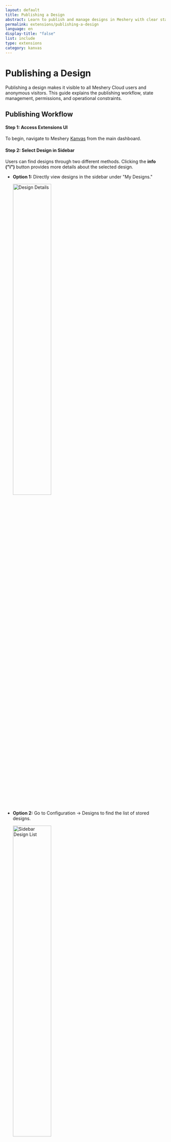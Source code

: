 ```yaml
---
layout: default
title: Publishing a Design
abstract: Learn to publish and manage designs in Meshery with clear state transitions, role-based permissions, and common workflow FAQs.
permalink: extensions/publishing-a-design
language: en
display-title: "false"
list: include
type: extensions
category: kanvas
---
```


# Publishing a Design

Publishing a design makes it visible to all Meshery Cloud users and anonymous visitors. This guide explains the publishing workflow, state management, permissions, and operational constraints.

## Publishing Workflow

#### Step 1: Access Extensions UI
To begin, navigate to Meshery [Kanvas](https://playground.meshery.io/extension/meshmap) from the main dashboard.

#### Step 2: Select Design in Sidebar
Users can find designs through two different methods. Clicking the **info ("i")** button provides more details about the selected design.

- **Option 1:** Directly view designs in the sidebar under "My Designs."

  <a href="/assets/img/kanvas/designs-select-design.png">
    <img src="/assets/img/kanvas/designs-select-design.png" style="width:50%; height:auto;" alt="Design Details">
  </a> 

- **Option 2:** Go to Configuration → Designs to find the list of stored designs.

  <a href="/assets/img/kanvas/designs-select-sidebar.png">
    <img src="/assets/img/kanvas/designs-select-sidebar.png" style="width:50%; height:auto;" alt="Sidebar Design List">
  </a>

#### Step 3: Submit Design Metadata
After selecting your design, fill out the publication form:

- **Type:** Select the category that best represents your design.
- **Technology:** Specify the relevant technology associated with your design.
- **Description:** Briefly explain the purpose of the design, along with its intended and unintended usage.
- **Caveats and Considerations:** Add any specific stipulations, known behaviors, or important details that users should be aware of before using the design.

<a href="/assets/img/kanvas/publish-form.png">
  <img src="/assets/img/kanvas/publish-form.png" style="width:50%; height:auto;" alt="Publish Modal">
</a>

#### Step 4: Review Process
Once a design is submitted for publishing, it goes through an approval workflow based on the user's role:

- **Admin submissions:** Published immediately.  
- **User submissions:** Enter a "Pending Review" state.

Regardless of approval or rejection, submitters will receive an email notification with the decision.

<a href="/assets/img/kanvas/approval-queue.png">
  <img src="/assets/img/kanvas/approval-queue.png" style="width:50%; height:auto;" alt="Approval Queue">
</a>

#### Step 5: Where to Find Your Published Design  
Once the review process is complete, you will receive an email notification informing you of the decision.  

- If your design is approved: 
  - It will no longer appear in "My Designs."  
  - Instead, it will be listed in the **[Catalog](https://cloud.layer5.io/catalog)** as a publicly available entry.  
  - This ensures that published designs remain accessible to all users while keeping personal design spaces uncluttered.  

- If your design is rejected:
  - You will receive an email notification with a rejection reason. 
  - Rejected designs **cannot be resubmitted** directly.  
  - If you want to revise and submit it again, you must clone the design, make changes, and submit it as a new entry.

## State Management

### 1. Design State Lifecycle
A design transitions through multiple states from creation to publication. The diagram below visually represents this process.

<a href="/assets/img/kanvas/Publishing-flow.svg">
  <img src="/assets/img/kanvas/Publishing-flow.svg" style="width:50%; height:auto;" alt="Publishing Flow">
</a>

#### State Transitions Overview
- **Pre-Publish:** Users freely create and edit designs.  
- **Pending Review:** Submitted designs undergo an approval process.  
- **Published:** Approved designs are locked and listed publicly.  
- **Withdrawn:** Unpublished designs return to private storage.

### 2. Design State Characteristics

| **State Stage**    | **Visibility**                    | **Operability**                                | **Key Restrictions**                                              |
|--------------------|----------------------------------|------------------------------------------------|--------------------------------------------------------------------|
| **Pre-Publish**    | Sidebar Design List & Configuration → Designs               | Free edit/delete/rename (editable by anyone)   |  No restrictions                                                                    |
| **Pending Review** | Sidebar Design List & Configuration → Designs                | Editable by all users (including guests)       | Deleting during this stage creates dead entries in the approval list |
| **Published**      | Category List (hidden in sidebar) | View-only copies (auto-appended "_copy")       | Original design permanently locked (edit in category only updates metadata) |
| **Withdrawn**      | Returns to sidebar as private     | Free edit/delete/rename                        | Original cannot be republished; must create a new canvas with identical content |

**Critical Rules:**
- Withdrawn designs require re-submission as new entries.
- Published designs are immutable.

### 3. Permission Controls

| **Operation**       | **Creator** | **Admin** | **Regular User** | **Guest** |
| ------------------- | ----------- | ---------------------- | ---------------- | --------- |
| Edit Pending Design | ✔           | ✔                      | ✔                | ✔         |
| Unpublish           | ✘           | ✔                      | ✘                | ✘         |
**Key Notes:**
- Catalog approval queues are org-specific—only members of an organization can see its pending approvals, unless the user is a Admin.
- The "Unpublish" button is visible to all users except Guests. However, only Admins can successfully execute the action. For all other users, clicking the button will result in an error message indicating insufficient permissions.

## Frequently Asked Questions (FAQ) 

#### 1. When my design is in "Pending Review," can I still edit it? Will the changes take effect?
Yes, you can edit your design while it is in the "Pending Review" state, and any modifications will be automatically reflected in the submitted design. No need to resubmit the request.

#### 2. After my design is approved and published, can I modify it? Will the category be updated?
No, once a design is **published**, it becomes **immutable**. You cannot directly edit or modify the contents. The category and metadata remain locked to ensure version consistency. However, you can create a new version by cloning the design and making modifications.

#### 3. After my design is published, can I modify the category field?
No, the category field **cannot be changed** after the design is published. If a category update is required, you must clone the design, update the category, and submit it as a new entry.

#### 4. If my design is denied (rejected), can I submit it again?  
No, once a design is denied, it **cannot be resubmitted**. However, you can clone the design, make adjustments, and submit it as a new entry for review.

#### 5. Can I unpublish a design after it has been published?  
Only Admins can unpublish designs. Regular users, creators, and guests cannot perform this action. Contact your Admin to request unpublishing.

#### 6. What is the difference between Public, Private, and Published?  

| **State**    | **Visibility** | **Editability** | **Notes** |
|-------------|---------------|----------------|-----------|
| **Public**   | Visible to all Meshery Cloud users | Fully editable | Available for all users to access |
| **Private**  | Only visible to the owner and organization members | Fully editable | Used for drafts and internal work |
| **Published** | Approved and locked for public access | Cannot be modified | Ensures design consistency and prevents unauthorized edits |  